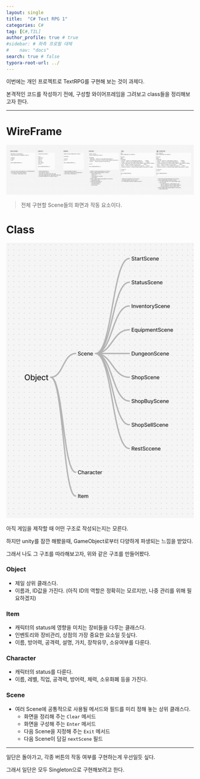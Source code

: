 ```yaml
---
layout: single
title:  "C# Text RPG 1"
categories: C#
tag: [C#,TIL]
author_profile: true # true
#sidebar: # 좌측 프로필 대체
#    nav: "docs"
search: true # false
typora-root-url: ../
---
```


이번에는 개인 프로젝트로 TextRPG를 구현해 보는 것이 과제다.

본격적인 코드를 작성하기 전에, 구성할 와이어프레임을 그려보고 class들을 정리해보고자 한다.

---

# WireFrame

![image-20250203214434883](/images/2025-02-03-0016/image-20250203214434883.png)

> 전체 구현할 Scene들의 화면과 작동 요소이다.



# Class

![image-20250204200047141](/images/2025-02-03-0016/image-20250204200047141.png)

아직 게임을 제작할 때 어떤 구조로 작성되는지는 모른다.

하지만 unity를 잠깐 해봤을때, GameObject로부터 다양하게 파생되는 느낌을 받았다.

그래서 나도 그 구조를 따라해보고자, 위와 같은 구조를 만들어봤다.

### Object

- 제일 상위 클래스다.
- 이름과, ID값을 가진다.
  (아직 ID의 역할은 정확히는 모르지만, 나중 관리를 위해 필요하겠지)



### Item 

- 캐릭터의 status에 영향을 미치는 장비들을 다루는 클래스다.
- 인벤토리와 장비관리, 상점의 가장 중요한 요소일 듯싶다.
- 이름, 방어력, 공격력, 설명, 가치, 장착유무, 소유여부를 다룬다.



### Character

- 캐릭터의 status를 다룬다.
- 이름, 레벨, 직업, 공격력, 방어력, 체력, 소유화폐 등을 가진다.



### Scene

- 여러 Scene에 공통적으로 사용될 메서드와 필드를 미리 정해 놓는 상위 클래스다.
  - 화면을 정리해 주는 `Clear` 메서드
  - 화면을 구성해 주는 `Enter` 메서드
  - 다음 Scene을 지정해 주는 `Exit` 메서드
  - 다음 Scene이 담길 `nextScene` 필드





---

일단은 돌아가고, 각종 버튼의 작동 여부를 구현하는게 우선일듯 싶다.

그래서 일단은 모두 Singleton으로 구현해보려고 한다.